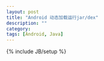 ```yaml
---
layout: post
title: "Android 动态加载运行jar/dex"
description: ""
category:
tags: [Android, Java]
---
```

{% include JB/setup %}
